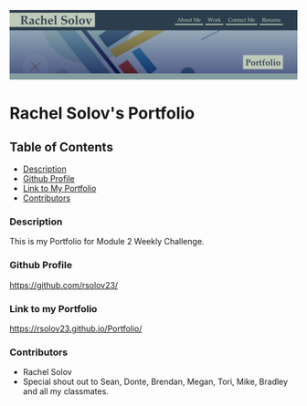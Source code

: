 ![Screenshot](./develop/assets/Images/screenshot.jpg)

# Rachel Solov's Portfolio

## Table of Contents

- [Description](#description)
- [Github Profile](#github-profile)
- [Link to My Portfolio](#link-to-my-portfolio)
- [Contributors](#contributors)

### Description

This is my Portfolio for Module 2 Weekly Challenge.

### Github Profile

https://github.com/rsolov23/

### Link to my Portfolio

https://rsolov23.github.io/Portfolio/

### Contributors

- Rachel Solov
- Special shout out to Sean, Donte, Brendan, Megan, Tori, Mike, Bradley and all my classmates.
